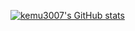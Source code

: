 [![kemu3007's GitHub stats](https://github-readme-stats.vercel.app/api?username=kemu3007)](https://github.com/anuraghazra/github-readme-stats)
